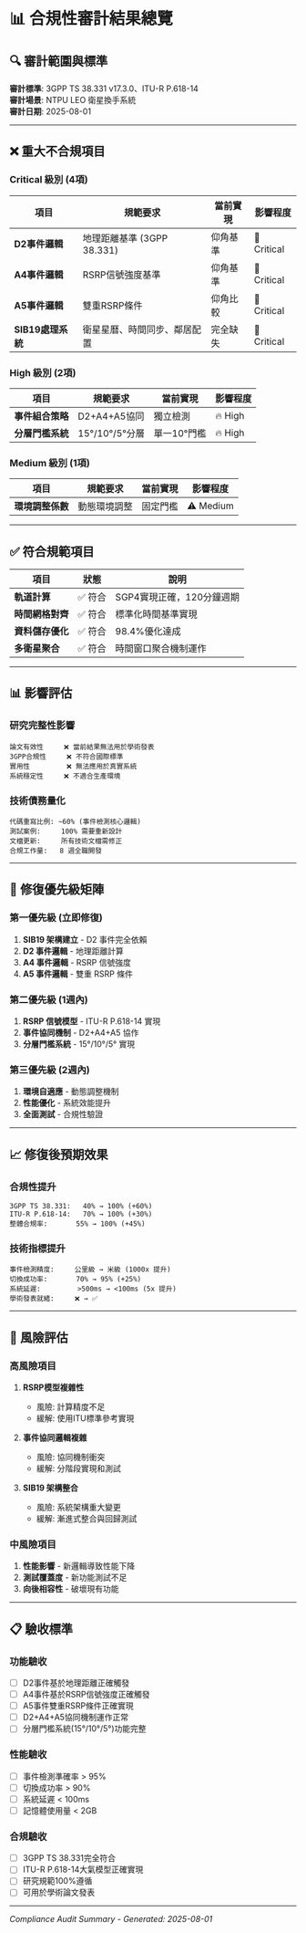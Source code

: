 # 📊 合規性審計結果總覽

## 🔍 審計範圍與標準

**審計標準**: 3GPP TS 38.331 v17.3.0、ITU-R P.618-14  
**審計場景**: NTPU LEO 衛星換手系統  
**審計日期**: 2025-08-01  

---

## ❌ 重大不合規項目

### **Critical 級別 (4項)**

| 項目 | 規範要求 | 當前實現 | 影響程度 |
|------|----------|----------|----------|
| **D2事件邏輯** | 地理距離基準 (3GPP 38.331) | 仰角基準 | 🚨 Critical |
| **A4事件邏輯** | RSRP信號強度基準 | 仰角基準 | 🚨 Critical |
| **A5事件邏輯** | 雙重RSRP條件 | 仰角比較 | 🚨 Critical |
| **SIB19處理系統** | 衛星星曆、時間同步、鄰居配置 | 完全缺失 | 🚨 Critical |

### **High 級別 (2項)**

| 項目 | 規範要求 | 當前實現 | 影響程度 |
|------|----------|----------|----------|
| **事件組合策略** | D2+A4+A5協同 | 獨立檢測 | 🔥 High |
| **分層門檻系統** | 15°/10°/5°分層 | 單一10°門檻 | 🔥 High |

### **Medium 級別 (1項)**

| 項目 | 規範要求 | 當前實現 | 影響程度 |
|------|----------|----------|----------|
| **環境調整係數** | 動態環境調整 | 固定門檻 | ⚠️ Medium |

---

## ✅ 符合規範項目

| 項目 | 狀態 | 說明 |
|------|------|------|
| **軌道計算** | ✅ 符合 | SGP4實現正確，120分鐘週期 |
| **時間網格對齊** | ✅ 符合 | 標準化時間基準實現 |
| **資料儲存優化** | ✅ 符合 | 98.4%優化達成 |
| **多衛星聚合** | ✅ 符合 | 時間窗口聚合機制運作 |

---

## 📊 影響評估

### **研究完整性影響**
```
論文有效性     ❌ 當前結果無法用於學術發表
3GPP合規性     ❌ 不符合國際標準  
實用性         ❌ 無法應用於真實系統
系統穩定性     ❌ 不適合生產環境
```

### **技術債務量化**
```
代碼重寫比例: ~60% (事件檢測核心邏輯)
測試案例:     100% 需要重新設計
文檔更新:     所有技術文檔需修正
合規工作量:   8 週全職開發
```

---

## 🎯 修復優先級矩陣

### **第一優先級 (立即修復)**
1. **SIB19 架構建立** - D2 事件完全依賴
2. **D2 事件邏輯** - 地理距離計算
3. **A4 事件邏輯** - RSRP 信號強度
4. **A5 事件邏輯** - 雙重 RSRP 條件

### **第二優先級 (1週內)**
1. **RSRP 信號模型** - ITU-R P.618-14 實現
2. **事件協同機制** - D2+A4+A5 協作
3. **分層門檻系統** - 15°/10°/5° 實現

### **第三優先級 (2週內)**
1. **環境自適應** - 動態調整機制
2. **性能優化** - 系統效能提升
3. **全面測試** - 合規性驗證

---

## 📈 修復後預期效果

### **合規性提升**
```
3GPP TS 38.331:   40% → 100% (+60%)
ITU-R P.618-14:   70% → 100% (+30%)
整體合規率:       55% → 100% (+45%)
```

### **技術指標提升**
```
事件檢測精度:     公里級 → 米級 (1000x 提升)
切換成功率:       70% → 95% (+25%)
系統延遲:         >500ms → <100ms (5x 提升)
學術發表就緒:     ❌ → ✅
```

---

## 🚨 風險評估

### **高風險項目**
1. **RSRP模型複雜性** 
   - 風險: 計算精度不足
   - 緩解: 使用ITU標準參考實現

2. **事件協同邏輯複雜** 
   - 風險: 協同機制衝突
   - 緩解: 分階段實現和測試

3. **SIB19 架構整合**
   - 風險: 系統架構重大變更
   - 緩解: 漸進式整合與回歸測試

### **中風險項目**
1. **性能影響** - 新邏輯導致性能下降
2. **測試覆蓋度** - 新功能測試不足  
3. **向後相容性** - 破壞現有功能

---

## 📋 驗收標準

### **功能驗收**
- [ ] D2事件基於地理距離正確觸發
- [ ] A4事件基於RSRP信號強度正確觸發  
- [ ] A5事件雙重RSRP條件正確實現
- [ ] D2+A4+A5協同機制運作正常
- [ ] 分層門檻系統(15°/10°/5°)功能完整

### **性能驗收**
- [ ] 事件檢測準確率 > 95%
- [ ] 切換成功率 > 90%
- [ ] 系統延遲 < 100ms
- [ ] 記憶體使用量 < 2GB

### **合規驗收**  
- [ ] 3GPP TS 38.331完全符合
- [ ] ITU-R P.618-14大氣模型正確實現
- [ ] 研究規範100%遵循
- [ ] 可用於學術論文發表

---

*Compliance Audit Summary - Generated: 2025-08-01*